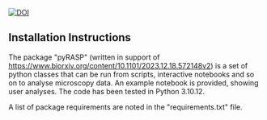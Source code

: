[![DOI](https://zenodo.org/badge/DOI/10.5281/zenodo.10723155.svg)](https://doi.org/10.5281/zenodo.10723155)


## Installation Instructions

The package "pyRASP" (written in support of https://www.biorxiv.org/content/10.1101/2023.12.18.572148v2) is a set of python classes that can be run from scripts, interactive notebooks and so on to analyse microscopy data. An example notebook is provided, showing user analyses. The code has been tested in Python 3.10.12.

A list of package requirements are noted in the "requirements.txt" file.
